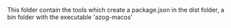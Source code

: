 This folder contain the tools which create a package.json in the dist folder,
a bin folder with the executable 'azog-macos'
